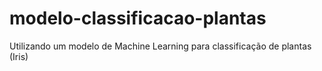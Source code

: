 # modelo-classificacao-plantas
 Utilizando  um modelo de Machine Learning para classificação de plantas (Iris)
